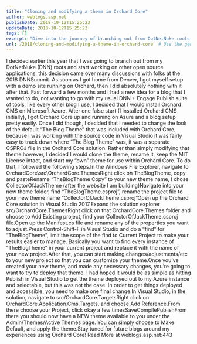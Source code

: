 ```yaml
---
title: "Cloning and modifying a theme in Orchard Core"
author: weblogs.asp.net
publishDate: 2018-10-12T15:25:23
updateDate: 2018-10-12T15:25:23
tags: []
excerpt: "Dive into the journey of branching out from DotNetNuke roots and setting up a new blog with Orchard CMS on Microsoft Azure, including customizable themes."
url: /2018/cloning-and-modifying-a-theme-in-orchard-core  # Use the generated URL with year
---
```

I decided earlier this year that I was going to branch out from my DotNetNuke (DNN) roots and start working on other open source applications, this decision came over many discussions with folks at the 2018 DNNSummit. As soon as I got home from Denver, I got myself setup with a demo site running on Orchard, then I did absolutely nothing with it after that. Fast forward a few months and I had a new idea for a blog that I wanted to do, not wanting to go with my usual DNN + Engage Publish suite of tools, like every other blog I use, I decided that I would install Orchard CMS on Microsoft Azure. After one false start (I installed Orchard CMS initially), I got Orchard Core up and running on Azure and a blog setup pretty easily. Once I did though, I decided that I needed to change the look of the default “The Blog Theme” that was included with Orchard Core, because I was working with the source code in Visual Studio it was fairly easy to track down where “The Blog Theme” was, it was a separate CSPROJ file in the Orchard Core solution. Rather than simply modifying that theme however, I decided I would clone the theme, rename it, keep the MIT License intact, and start my “own” theme for use within Orchard Core. To do that, I followed the following steps.In the Windows File Explorer, navigate to OrchardCore\src\OrchardCore.ThemesRight click on TheBlogTheme, copy and pasteRename “TheBlogTheme Copy” to your new theme name, I chose CollectorOfJackTheme (after the website I am building)Navigate into your new theme folder, find “TheBlogTheme.csproj”, rename the project file to your new theme name “CollectorOfJackTheme.csproj”Open up the Orchard Core solution in Visual Studio 2017.Expand the solution explorer src/OrchardCore.ThemesRight click on that OrchardCore.Themes folder and choose to Add Existing project, find your CollectorOfJackTheme.csproj file.Open up the Manifest.cs file and rename any of the properties you want to adjust.Press Control-Shift-F in Visual Studio and do a “find” for “TheBlogTheme”, limit the scope of the find to Current Project to make your results easier to manage. Basically you want to find every instance of “TheBlogTheme” in your current project and replace it with the name of your new project.After that, you can start making changes/adjustments/etc to your new project so that you can customize your theme.Once you’ve created your new theme, and made any necessary changes, you’re going to want to try to deploy that theme. I had hoped it would be as simple as hitting Publish in Visual Studio to get the theme deployed out to my Azure instance and selectable, but this was not the case. In order to get things deployed and accessible, you need to make one final change.In Visual Studio, in the solution, navigate to src/OrchardCore.TargetsRight click on OrchardCore.Application.Cms.Targets, and choose Add Reference.From there choose your Project, click okay a few timesSaveCompilePublishFrom there you should now have a NEW theme available to you under the Admin/Themes/Active Themes page. You can simply choose to Make Default, and apply the theme.Stay tuned for future blogs around my experiences using Orchard Core! Read More at weblogs.asp.net:443



